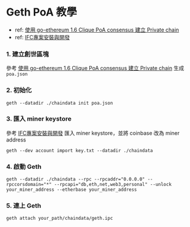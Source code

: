 # Geth PoA 教學
- ref: [使用 go-ethereum 1.6 Clique PoA consensus 建立 Private chain](https://medium.com/taipei-ethereum-meetup/%E4%BD%BF%E7%94%A8-go-ethereum-1-6-clique-poa-consensus-%E5%BB%BA%E7%AB%8B-private-chain-1-4d359f28feff)
- ref: [IFC專案安裝與開發](http://192.168.1.88:10080/Infinitechain/guides/src/branch/master/IFC%E5%B0%88%E6%A1%88%E5%AE%89%E8%A3%9D%E8%88%87%E9%96%8B%E7%99%BC.md)

### 1. 建立創世區塊
參考 [使用 go-ethereum 1.6 Clique PoA consensus 建立 Private chain](https://medium.com/taipei-ethereum-meetup/%E4%BD%BF%E7%94%A8-go-ethereum-1-6-clique-poa-consensus-%E5%BB%BA%E7%AB%8B-private-chain-1-4d359f28feff) 生成 `poa.json`

### 2. 初始化

```
geth --datadir ./chaindata init poa.json
```

### 3. 匯入 miner keystore
參考 [IFC專案安裝與開發](http://192.168.1.88:10080/Infinitechain/guides/src/branch/master/IFC%E5%B0%88%E6%A1%88%E5%AE%89%E8%A3%9D%E8%88%87%E9%96%8B%E7%99%BC.md) 匯入 miner keystore，並將 coinbase 改為 miner address

```
geth --dev account import key.txt --datadir ./chaindata
```

### 4. 啟動 Geth
```
geth --datadir ./chaindata --rpc --rpcaddr="0.0.0.0" --rpccorsdomain="*" --rpcapi="db,eth,net,web3,personal" --unlock your_miner_address --etherbase your_miner_address
```

### 5. 連上 Geth
```
geth attach your_path/chaindata/geth.ipc
```

